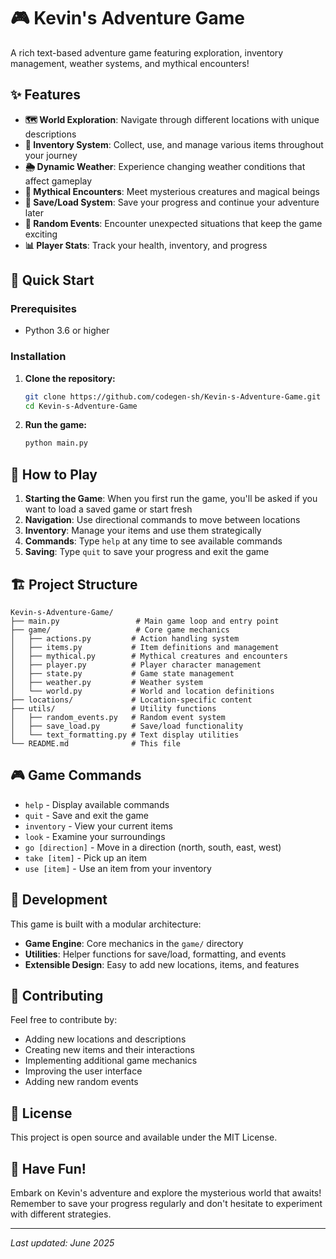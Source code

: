 # 🎮 Kevin's Adventure Game

A rich text-based adventure game featuring exploration, inventory management, weather systems, and mythical encounters!

## ✨ Features

- **🗺️ World Exploration**: Navigate through different locations with unique descriptions
- **🎒 Inventory System**: Collect, use, and manage various items throughout your journey
- **🌦️ Dynamic Weather**: Experience changing weather conditions that affect gameplay
- **🐉 Mythical Encounters**: Meet mysterious creatures and magical beings
- **💾 Save/Load System**: Save your progress and continue your adventure later
- **🎲 Random Events**: Encounter unexpected situations that keep the game exciting
- **📊 Player Stats**: Track your health, inventory, and progress

## 🚀 Quick Start

### Prerequisites
- Python 3.6 or higher

### Installation

1. **Clone the repository:**
   ```bash
   git clone https://github.com/codegen-sh/Kevin-s-Adventure-Game.git
   cd Kevin-s-Adventure-Game
   ```

2. **Run the game:**
   ```bash
   python main.py
   ```

## 🎯 How to Play

1. **Starting the Game**: When you first run the game, you'll be asked if you want to load a saved game or start fresh
2. **Navigation**: Use directional commands to move between locations
3. **Inventory**: Manage your items and use them strategically
4. **Commands**: Type `help` at any time to see available commands
5. **Saving**: Type `quit` to save your progress and exit the game

## 🏗️ Project Structure

```
Kevin-s-Adventure-Game/
├── main.py                 # Main game loop and entry point
├── game/                   # Core game mechanics
│   ├── actions.py         # Action handling system
│   ├── items.py           # Item definitions and management
│   ├── mythical.py        # Mythical creatures and encounters
│   ├── player.py          # Player character management
│   ├── state.py           # Game state management
│   ├── weather.py         # Weather system
│   └── world.py           # World and location definitions
├── locations/             # Location-specific content
├── utils/                 # Utility functions
│   ├── random_events.py   # Random event system
│   ├── save_load.py       # Save/load functionality
│   └── text_formatting.py # Text display utilities
└── README.md              # This file
```

## 🎮 Game Commands

- `help` - Display available commands
- `quit` - Save and exit the game
- `inventory` - View your current items
- `look` - Examine your surroundings
- `go [direction]` - Move in a direction (north, south, east, west)
- `take [item]` - Pick up an item
- `use [item]` - Use an item from your inventory

## 🔧 Development

This game is built with a modular architecture:

- **Game Engine**: Core mechanics in the `game/` directory
- **Utilities**: Helper functions for save/load, formatting, and events
- **Extensible Design**: Easy to add new locations, items, and features

## 🤝 Contributing

Feel free to contribute by:
- Adding new locations and descriptions
- Creating new items and their interactions
- Implementing additional game mechanics
- Improving the user interface
- Adding new random events

## 📝 License

This project is open source and available under the MIT License.

## 🎉 Have Fun!

Embark on Kevin's adventure and explore the mysterious world that awaits! Remember to save your progress regularly and don't hesitate to experiment with different strategies.

---

*Last updated: June 2025*

